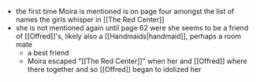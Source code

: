 - the first time Moira is mentioned is on page four amongst the list of names the girls whisper in [[The Red Center]]
- she is not mentioned again until page 62 were she seems to be a friend of [[Offred]]'s, likely also a [[Handmaids|handmaid]], perhaps a room mate
	- a best friend
	- Moira escaped "[[The Red Center]]" when her and [[Offred]] where there together and so [[Offred]] began to idolized her